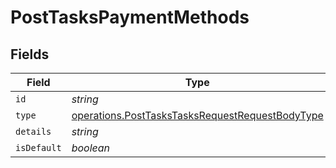 # PostTasksPaymentMethods


## Fields

| Field                                                                                                              | Type                                                                                                               | Required                                                                                                           | Description                                                                                                        |
| ------------------------------------------------------------------------------------------------------------------ | ------------------------------------------------------------------------------------------------------------------ | ------------------------------------------------------------------------------------------------------------------ | ------------------------------------------------------------------------------------------------------------------ |
| `id`                                                                                                               | *string*                                                                                                           | :heavy_minus_sign:                                                                                                 | N/A                                                                                                                |
| `type`                                                                                                             | [operations.PostTasksTasksRequestRequestBodyType](../../models/operations/posttaskstasksrequestrequestbodytype.md) | :heavy_minus_sign:                                                                                                 | N/A                                                                                                                |
| `details`                                                                                                          | *string*                                                                                                           | :heavy_minus_sign:                                                                                                 | N/A                                                                                                                |
| `isDefault`                                                                                                        | *boolean*                                                                                                          | :heavy_minus_sign:                                                                                                 | N/A                                                                                                                |